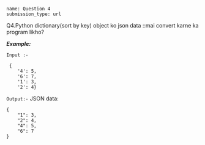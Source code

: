 ```ngMeta
name: Question 4
submission_type: url
```

Q4.Python dictionary(sort by key) object ko json data ::mai convert karne ka program likho?


***Example:***

`Input :-`
``` 
 {
    '4': 5, 
    '6': 7, 
    '1': 3, 
    '2': 4}
 ```

`Output:-`
JSON data:
```       
{
    "1": 3,
    "2": 4,
    "4": 5,
    "6": 7
}
 ```



